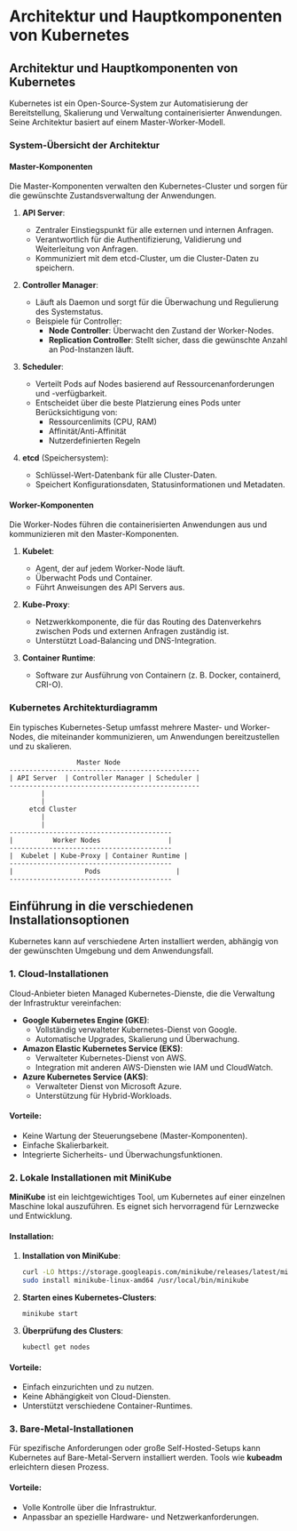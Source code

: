 
# Architektur und Hauptkomponenten von Kubernetes

## Architektur und Hauptkomponenten von Kubernetes

Kubernetes ist ein Open-Source-System zur Automatisierung der Bereitstellung, Skalierung und Verwaltung containerisierter Anwendungen. Seine Architektur basiert auf einem Master-Worker-Modell.

### System-Übersicht der Architektur

#### Master-Komponenten
Die Master-Komponenten verwalten den Kubernetes-Cluster und sorgen für die gewünschte Zustandsverwaltung der Anwendungen.

1. **API Server**:
   - Zentraler Einstiegspunkt für alle externen und internen Anfragen.
   - Verantwortlich für die Authentifizierung, Validierung und Weiterleitung von Anfragen.
   - Kommuniziert mit dem etcd-Cluster, um die Cluster-Daten zu speichern.

2. **Controller Manager**:
   - Läuft als Daemon und sorgt für die Überwachung und Regulierung des Systemstatus.
   - Beispiele für Controller:
     - **Node Controller**: Überwacht den Zustand der Worker-Nodes.
     - **Replication Controller**: Stellt sicher, dass die gewünschte Anzahl an Pod-Instanzen läuft.

3. **Scheduler**:
   - Verteilt Pods auf Nodes basierend auf Ressourcenanforderungen und -verfügbarkeit.
   - Entscheidet über die beste Platzierung eines Pods unter Berücksichtigung von:
     - Ressourcenlimits (CPU, RAM)
     - Affinität/Anti-Affinität
     - Nutzerdefinierten Regeln

4. **etcd** (Speichersystem):
   - Schlüssel-Wert-Datenbank für alle Cluster-Daten.
   - Speichert Konfigurationsdaten, Statusinformationen und Metadaten.

#### Worker-Komponenten
Die Worker-Nodes führen die containerisierten Anwendungen aus und kommunizieren mit den Master-Komponenten.

1. **Kubelet**:
   - Agent, der auf jedem Worker-Node läuft.
   - Überwacht Pods und Container.
   - Führt Anweisungen des API Servers aus.

2. **Kube-Proxy**:
   - Netzwerkkomponente, die für das Routing des Datenverkehrs zwischen Pods und externen Anfragen zuständig ist.
   - Unterstützt Load-Balancing und DNS-Integration.

3. **Container Runtime**:
   - Software zur Ausführung von Containern (z. B. Docker, containerd, CRI-O).

### Kubernetes Architekturdiagramm

Ein typisches Kubernetes-Setup umfasst mehrere Master- und Worker-Nodes, die miteinander kommunizieren, um Anwendungen bereitzustellen und zu skalieren.

```plaintext
                 Master Node
------------------------------------------------
| API Server  | Controller Manager | Scheduler |
------------------------------------------------
        |
        |
     etcd Cluster
        |
        |
-----------------------------------------
|          Worker Nodes                 |
-----------------------------------------
|  Kubelet | Kube-Proxy | Container Runtime |
-----------------------------------------
|                  Pods                   |
-----------------------------------------
```

## Einführung in die verschiedenen Installationsoptionen

Kubernetes kann auf verschiedene Arten installiert werden, abhängig von der gewünschten Umgebung und dem Anwendungsfall.

### 1. Cloud-Installationen
Cloud-Anbieter bieten Managed Kubernetes-Dienste, die die Verwaltung der Infrastruktur vereinfachen:
- **Google Kubernetes Engine (GKE)**:
  - Vollständig verwalteter Kubernetes-Dienst von Google.
  - Automatische Upgrades, Skalierung und Überwachung.
- **Amazon Elastic Kubernetes Service (EKS)**:
  - Verwalteter Kubernetes-Dienst von AWS.
  - Integration mit anderen AWS-Diensten wie IAM und CloudWatch.
- **Azure Kubernetes Service (AKS)**:
  - Verwalteter Dienst von Microsoft Azure.
  - Unterstützung für Hybrid-Workloads.

#### Vorteile:
- Keine Wartung der Steuerungsebene (Master-Komponenten).
- Einfache Skalierbarkeit.
- Integrierte Sicherheits- und Überwachungsfunktionen.

### 2. Lokale Installationen mit MiniKube
**MiniKube** ist ein leichtgewichtiges Tool, um Kubernetes auf einer einzelnen Maschine lokal auszuführen. Es eignet sich hervorragend für Lernzwecke und Entwicklung.

#### Installation:
1. **Installation von MiniKube**:
   ```bash
   curl -LO https://storage.googleapis.com/minikube/releases/latest/minikube-linux-amd64
   sudo install minikube-linux-amd64 /usr/local/bin/minikube
   ```

2. **Starten eines Kubernetes-Clusters**:
   ```bash
   minikube start
   ```

3. **Überprüfung des Clusters**:
   ```bash
   kubectl get nodes
   ```

#### Vorteile:
- Einfach einzurichten und zu nutzen.
- Keine Abhängigkeit von Cloud-Diensten.
- Unterstützt verschiedene Container-Runtimes.

### 3. Bare-Metal-Installationen
Für spezifische Anforderungen oder große Self-Hosted-Setups kann Kubernetes auf Bare-Metal-Servern installiert werden. Tools wie **kubeadm** erleichtern diesen Prozess.

#### Vorteile:
- Volle Kontrolle über die Infrastruktur.
- Anpassbar an spezielle Hardware- und Netzwerkanforderungen.
